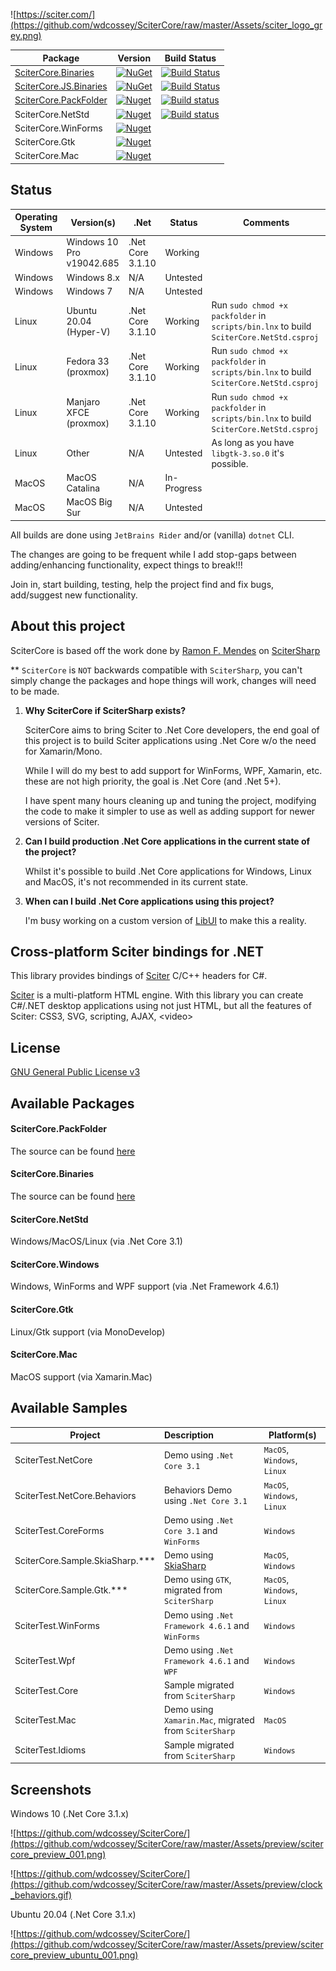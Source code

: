 ![https://sciter.com/](https://github.com/wdcossey/SciterCore/raw/master/Assets/sciter_logo_grey.png)

| Package               | Version                                                                                                                 | Build Status |
| --------------------- | ------------------------------------------------------------------------------------------------------------------------|--------------|
| [SciterCore.Binaries](https://github.com/wdcossey/SciterCore.Binaries)   | [![NuGet](https://img.shields.io/nuget/v/SciterCore.Binaries)](https://www.nuget.org/packages/SciterCore.Binaries/)     | [![Build Status](https://dev.azure.com/wdcossey/SciterCore/_apis/build/status/SciterCore.Binaries?branchName=main)](https://dev.azure.com/wdcossey/SciterCore/_build/latest?definitionId=11&branchName=main) |
| [SciterCore.JS.Binaries](https://github.com/wdcossey/SciterCore.JS.Binaries)   | [![NuGet](https://img.shields.io/nuget/v/SciterCore.JS.Binaries)](https://www.nuget.org/packages/SciterCore.JS.Binaries/)     | [![Build Status](https://dev.azure.com/wdcossey/SciterCore/_apis/build/status/SciterCore.JS.Binaries?branchName=main)](https://dev.azure.com/wdcossey/SciterCore/_build/latest?definitionId=15&branchName=main) |
| [SciterCore.PackFolder](https://github.com/wdcossey/SciterCore.PackFolder) | [![Nuget](https://img.shields.io/nuget/v/SciterCore.PackFolder)](https://www.nuget.org/packages/SciterCore.PackFolder/) | [![Build status](https://dev.azure.com/wdcossey/SciterCore/_apis/build/status/SciterCore.PackFolder-import)](https://dev.azure.com/wdcossey/SciterCore/_build/latest?definitionId=12&branchName=main) |
| SciterCore.NetStd     | [![Nuget](https://img.shields.io/nuget/v/SciterCore.NetStd)](https://www.nuget.org/packages/SciterCore.NetStd/)         | [![Build status](https://dev.azure.com/wdcossey/SciterCore/_apis/build/status/SciterCore)](https://dev.azure.com/wdcossey/SciterCore/_build/latest?definitionId=13&branchName=master) |
| SciterCore.WinForms   | [![Nuget](https://img.shields.io/nuget/v/SciterCore.WinForms)](https://www.nuget.org/packages/SciterCore.WinForms/)     | |
| SciterCore.Gtk        | [![Nuget](https://img.shields.io/nuget/v/SciterCore.Gtk)](https://www.nuget.org/packages/SciterCore.Gtk/)               | |
| SciterCore.Mac        | [![Nuget](https://img.shields.io/nuget/v/SciterCore.Mac)](https://www.nuget.org/packages/SciterCore.Mac/)               | |

## Status

| Operating System      | Version(s)                  | .Net             | Status      | Comments |
| ----------------------|-----------------------------|------------------|-------------|-----------------------------------------------------------------------------------------|
| Windows               | Windows 10 Pro v19042.685   | .Net Core 3.1.10 | Working     |                                                                                         |
| Windows               | Windows 8.x                 | N/A              | Untested    |                                                                                         |
| Windows               | Windows 7                   | N/A              | Untested    |                                                                                         |
| Linux                 | Ubuntu 20.04 (Hyper-V)      | .Net Core 3.1.10 | Working     | Run `sudo chmod +x packfolder` in `scripts/bin.lnx` to build `SciterCore.NetStd.csproj` |
| Linux                 | Fedora 33 (proxmox)         | .Net Core 3.1.10 | Working     | Run `sudo chmod +x packfolder` in `scripts/bin.lnx` to build `SciterCore.NetStd.csproj` |
| Linux                 | Manjaro XFCE (proxmox)      | .Net Core 3.1.10 | Working     | Run `sudo chmod +x packfolder` in `scripts/bin.lnx` to build `SciterCore.NetStd.csproj` |
| Linux                 | Other                       | N/A              | Untested    | As long as you have `libgtk-3.so.0` it's possible.                                      |
| MacOS                 | MacOS Catalina              | N/A              | In-Progress |                                                                                         |
| MacOS                 | MacOS Big Sur               | N/A              | Untested    |                                                                                         |

All builds are done using `JetBrains Rider` and/or (vanilla) `dotnet` CLI.

The changes are going to be frequent while I add stop-gaps between adding/enhancing functionality, expect things to break!!!

Join in, start building, testing, help the project find and fix bugs, add/suggest new functionality.

## About this project

SciterCore is based off the work done by [Ramon F. Mendes](https://github.com/ramon-mendes) on [SciterSharp](https://github.com/ramon-mendes/SciterSharp)

** `SciterCore` is `NOT` backwards compatible with `SciterSharp`, you can't simply change the packages and hope things will work, changes will need to be made.

1. **Why SciterCore if SciterSharp exists?**

    SciterCore aims to bring Sciter to .Net Core developers, the end goal of this project is to build Sciter applications using .Net Core w/o the need for Xamarin/Mono.
  
    While I will do my best to add support for WinForms, WPF, Xamarin, etc. these are not high priority, the goal is .Net Core (and .Net 5+).

    I have spent many hours cleaning up and tuning the project, modifying the code to make it simpler to use as well as adding support for newer versions of Sciter.
    
2. **Can I build production .Net Core applications in the current state of the project?**

    Whilst it's possible to build .Net Core applications for Windows, Linux and MacOS, it's not recommended in its current state.
    
3. **When can I build .Net Core applications using this project?**
    
    I'm busy working on a custom version of [LibUI](https://github.com/andlabs/libui) to make this a reality.

## Cross-platform Sciter bindings for .NET

This library provides bindings of [Sciter](http://sciter.com/download/) C/C++ headers for C#. 

[Sciter](http://sciter.com/download/) is a multi-platform HTML engine. With this library you can create C#/.NET desktop applications using not just HTML, but all the features of Sciter: CSS3, SVG, scripting, AJAX, &lt;video&gt;

## License

[GNU General Public License v3](https://www.gnu.org/licenses/gpl-3.0.en.html)

## Available Packages

#### SciterCore.PackFolder

The source can be found [here](https://github.com/wdcossey/SciterCore.PackFolder)

#### SciterCore.Binaries

The source can be found [here](https://github.com/wdcossey/SciterCore.Binaries)

#### SciterCore.NetStd
Windows/MacOS/Linux (via .Net Core 3.1)

#### SciterCore.Windows
Windows, WinForms and WPF support (via .Net Framework 4.6.1)

#### SciterCore.Gtk
Linux/Gtk support (via MonoDevelop)

#### SciterCore.Mac
MacOS support (via Xamarin.Mac)

## Available Samples

| Project                           | Description                                               | Platform(s)                 |
| --------------------------------- | :-------------------------------------------------------- | --------------------------- |
| SciterTest.NetCore                | Demo using `.Net Core 3.1`                                | `MacOS`, `Windows`, `Linux` |
| SciterTest.NetCore.Behaviors      | Behaviors Demo using `.Net Core 3.1`                      | `MacOS`, `Windows`, `Linux` |
| SciterTest.CoreForms              | Demo using `.Net Core 3.1` and `WinForms`                 | `Windows`                   |
| SciterCore.Sample.SkiaSharp.***   | Demo using [SkiaSharp](https://github.com/mono/SkiaSharp) | `MacOS`, `Windows`          |
| SciterCore.Sample.Gtk.***         | Demo using `GTK`, migrated from `SciterSharp`             | `MacOS`, `Windows`, `Linux` |
| SciterTest.WinForms               | Demo using `.Net Framework 4.6.1` and `WinForms`          | `Windows`                   |
| SciterTest.Wpf                    | Demo using `.Net Framework 4.6.1` and `WPF`               | `Windows`                   |
| SciterTest.Core                   | Sample migrated from `SciterSharp`                        | `Windows`                   |
| SciterTest.Mac                    | Demo using `Xamarin.Mac`, migrated from `SciterSharp`     | `MacOS`                     |
| SciterTest.Idioms                 | Sample migrated from `SciterSharp`                        | `Windows`                   |

## Screenshots

Windows 10 (.Net Core 3.1.x)

![https://github.com/wdcossey/SciterCore/](https://github.com/wdcossey/SciterCore/raw/master/Assets/preview/scitercore_preview_001.png)

![https://github.com/wdcossey/SciterCore/](https://github.com/wdcossey/SciterCore/raw/master/Assets/preview/clock_behaviors.gif)

Ubuntu 20.04 (.Net Core 3.1.x)

![https://github.com/wdcossey/SciterCore/](https://github.com/wdcossey/SciterCore/raw/master/Assets/preview/scitercore_preview_ubuntu_001.png)
